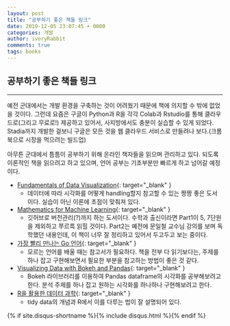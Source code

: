 ```yaml
---
layout: post
title: "공부하기 좋은 책들 링크"
date: 2019-12-05 23:07:45 + 0000
categories: 개발
author: ivoryRabbit
comments: true
tags: books
---
```


## 공부하기 좋은 책들 링크
***

예전 군대에서는 개발 환경을 구축하는 것이 어려웠기 때문에 책에 의지할 수 밖에 없었을 것이다. 그런데 요즘은 구글이 Python과 R을 각각 Colab과 Rstudio를 통해 클라우드로(그리고 무료로!) 제공하고 있어서, 사지방에서도 충분이 실습할 수 있게 되었다. Stadia까지 개발한 걸보니 구글은 모든 것을 웹 클라우드 서비스로 만들려나 보다.(크롬북으로 시장을 먹으려는 빌드업)

아무튼 군대에서 틈틈이 공부하기 위해 온라인 책자들을 읽으며 관리하고 있다. 되도록 이론적인 책을 읽으려고 하고 있으며, 언어 공부는 기초부분만 빠르게 하고 넘어갈 예정이다.

- [Fundamentals of Data Visualization](https://serialmentor.com/dataviz/){: target="_blank" }
  - 데이터에 따라 시각화를 어떻게 handling할지 참고할 수 있는 짱짱 좋은 도서이다. 실습이 아닌 이론에 초점이 맞춰져 있다.
- [Mathematics for Machine Learning](https://mml-book.github.io/){: target="_blank" }
  - 깃허브로 버전관리(?)까지 하는 도서이다. 수학과 출신이라면 Part1이 5, 7단원을 제외하고 쭈르륵 읽힐 것이다. Part2는 예전에 문일철 교수님 강의를 보며 독학했던 내용인데, 이 책이 너무 잘 정리하고 있어서 두고두고 보는 중이다.
- [가장 빨리 만나는 Go 언어](http://pyrasis.com/go.html/){: target="_blank" }
  - 모르는 언어를 배울 때는 참고서가 필요하다. 책을 전부 다 읽기보다는, 주제를 하나 잡고 구현해보면서 필요한 부분을 참고하는 방법이 좋은 것 같다.
- [Visualizing Data with Bokeh and Pandas](https://programminghistorian.org/en/lessons/visualizing-with-bokeh){: target="_blank" }
  - Bokeh 라이브러리를 이용하여 Pandas dataframe의 시각화를 공부해보려고 한다. 분석 주제를 하나 잡고 원하는 시각화를 하나하나 구현해보려고 한다.
- [R을 활용한 데이터 과학](https://sulgik.github.io/r4ds/){: target="_blank" }
  - tidy data의 개념과 R에서 이를 다루는 법이 잘 설명되어 있다.

{% if site.disqus-shortname %}{% include disqus.html %}{% endif %}
